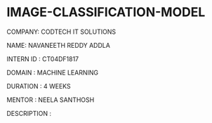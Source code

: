 # IMAGE-CLASSIFICATION-MODEL

COMPANY: CODTECH IT SOLUTIONS

NAME: NAVANEETH REDDY ADDLA

INTERN ID : CT04DF1817

DOMAIN : MACHINE LEARNING

DURATION : 4 WEEKS

MENTOR : NEELA SANTHOSH

DESCRIPTION :
